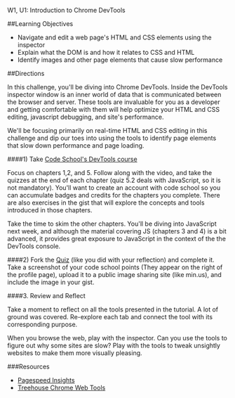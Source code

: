 W1, U1: Introduction to Chrome DevTools

##Learning Objectives
* Navigate and edit a web page's HTML and CSS elements using the inspector
* Explain what the DOM is and how it relates to CSS and HTML 
* Identify images and other page elements that cause slow performance


##Directions

In this challenge, you'll be diving into Chrome DevTools.  Inside the DevTools inspector window is an inner world of data that is communicated between the browser and server.  These tools are invaluable for you as a developer and getting comfortable with them will help optimize your HTML and CSS editing, javascript debugging, and site's performance. 

We'll be focusing primarily on real-time HTML and CSS editing in this challenge and dip our toes into using the tools to identify page elements that slow down performance and page loading.


####1) Take [Code School's DevTools course](http://discover-devtools.codeschool.com/)  

Focus on chapters 1,2, and 5.  Follow along with the video, and take the quizzes at the end of each chapter (quiz 5.2 deals with JavaScript, so it is not mandatory).  You'll want to create an account with code school so you can accumulate badges and credits for the chapters you complete.  There are also exercises in the gist that will explore the concepts and tools introduced in those chapters.

Take the time to skim the other chapters.  You'll be diving into JavaScript next week, and although the material covering JS (chapters 3 and 4) is a bit advanced, it provides great exposure to JavaScript in the context of the the DevTools console.


####2) Fork the [Quiz](https://gist.github.com/dbc-challenges/0c009b8918f8b2299572) (like you did with your reflection) and complete it. Take a screenshot of your code school points (They appear on the right of the profile page), upload it to a public image sharing site (like min.us), and include the image in your gist.  

####3. Review and Reflect

Take a moment to reflect on all the tools presented in the tutorial.  A lot of ground was covered.  Re-explore each tab and connect the tool with its corresponding purpose.  

When you browse the web, play with the inspector. Can you use the tools to figure out why some sites are slow?  Play with the tools to tweak unsightly websites to make them more visually pleasing.  

###Resources
- [Pagespeed Insights](https://chrome.google.com/webstore/detail/pagespeed-insights-by-goo/gplegfbjlmmehdoakndmohflojccocli?hl=en)
- [Treehouse Chrome Web Tools](http://blog.teamtreehouse.com/learn-to-use-the-chrome-devtools-on-treehouse)


